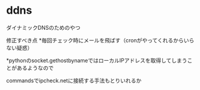 ddns
====

ダイナミックDNSのためのやつ

修正すべき点
*毎回チェック時にメールを飛ばす（cronがやってくれるからいらない疑惑）

*pythonのsocket.gethostbynameではローカルIPアドレスを取得してしまうことがあるようなので

commandsでipcheck.netに接続する手法もとりいれるか